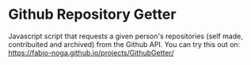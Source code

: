 # Github Repository Getter
Javascript script that requests a given person's repositories (self made, contribuited and archived) from the Github API. 
You can try this out on: https://fabio-noga.github.io/projects/GithubGetter/

